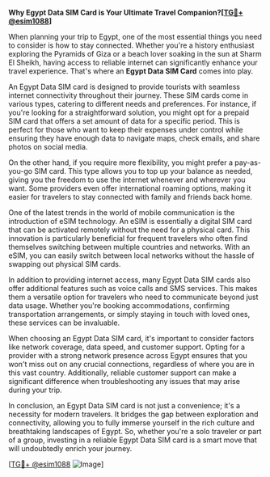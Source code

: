 **Why Egypt Data SIM Card is Your Ultimate Travel Companion?[[TG💪+ @esim1088](https://t.me/s/esim1088)]**

When planning your trip to Egypt, one of the most essential things you need to consider is how to stay connected. Whether you're a history enthusiast exploring the Pyramids of Giza or a beach lover soaking in the sun at Sharm El Sheikh, having access to reliable internet can significantly enhance your travel experience. That's where an **Egypt Data SIM Card** comes into play.

An Egypt Data SIM card is designed to provide tourists with seamless internet connectivity throughout their journey. These SIM cards come in various types, catering to different needs and preferences. For instance, if you're looking for a straightforward solution, you might opt for a prepaid SIM card that offers a set amount of data for a specific period. This is perfect for those who want to keep their expenses under control while ensuring they have enough data to navigate maps, check emails, and share photos on social media.

On the other hand, if you require more flexibility, you might prefer a pay-as-you-go SIM card. This type allows you to top up your balance as needed, giving you the freedom to use the internet whenever and wherever you want. Some providers even offer international roaming options, making it easier for travelers to stay connected with family and friends back home.

One of the latest trends in the world of mobile communication is the introduction of eSIM technology. An eSIM is essentially a digital SIM card that can be activated remotely without the need for a physical card. This innovation is particularly beneficial for frequent travelers who often find themselves switching between multiple countries and networks. With an eSIM, you can easily switch between local networks without the hassle of swapping out physical SIM cards.

In addition to providing internet access, many Egypt Data SIM cards also offer additional features such as voice calls and SMS services. This makes them a versatile option for travelers who need to communicate beyond just data usage. Whether you're booking accommodations, confirming transportation arrangements, or simply staying in touch with loved ones, these services can be invaluable.

When choosing an Egypt Data SIM card, it's important to consider factors like network coverage, data speed, and customer support. Opting for a provider with a strong network presence across Egypt ensures that you won't miss out on any crucial connections, regardless of where you are in this vast country. Additionally, reliable customer support can make a significant difference when troubleshooting any issues that may arise during your trip.

In conclusion, an Egypt Data SIM card is not just a convenience; it's a necessity for modern travelers. It bridges the gap between exploration and connectivity, allowing you to fully immerse yourself in the rich culture and breathtaking landscapes of Egypt. So, whether you're a solo traveler or part of a group, investing in a reliable Egypt Data SIM card is a smart move that will undoubtedly enrich your journey.

[[TG💪+ @esim1088](https://t.me/s/esim1088) ![Image](https://i.postimg.cc/Y0z9fWf4/image.png)]